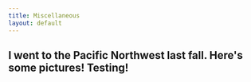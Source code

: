 ```yaml
---
title: Miscellaneous
layout: default
---
```


## I went to the Pacific Northwest last fall. Here's some pictures! Testing!
